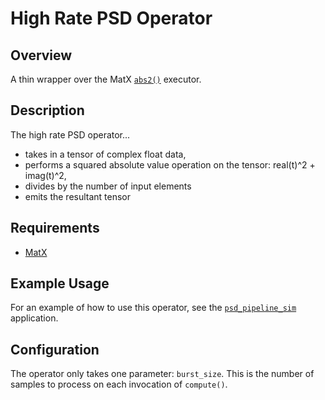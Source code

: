 <!--
SPDX-FileCopyrightText: 2024 Valley Tech Systems, Inc.

SPDX-License-Identifier: Apache-2.0
-->
# High Rate PSD Operator

## Overview

A thin wrapper over the MatX [`abs2()`](https://nvidia.github.io/MatX/api/math/misc/abs2.html)
executor.

## Description

The high rate PSD operator...
- takes in a tensor of complex float data,
- performs a squared absolute value operation on the tensor: real(t)^2 + imag(t)^2,
- divides by the number of input elements
- emits the resultant tensor

## Requirements

- [MatX](https://github.com/NVIDIA/MatX)

## Example Usage

For an example of how to use this operator, see the
[`psd_pipeline_sim`](../../applications/psd_pipeline_sim) application.

## Configuration

The operator only takes one parameter: `burst_size`. This
is the number of samples to process on each invocation of `compute()`.
